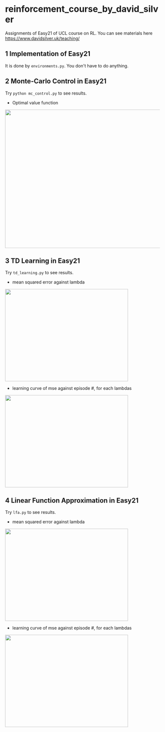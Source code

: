 # reinforcement_course_by_david_silver

Assignments of Easy21 of UCL course on RL. You can see materials here
https://www.davidsilver.uk/teaching/


## 1 Implementation of Easy21
It is done by ```environments.py```. You don't have to do anything.


## 2 Monte-Carlo Control in Easy21
Try ```python mc_control.py``` to see results.

  * Optimal value function
  <img src="https://user-images.githubusercontent.com/53718808/107505291-d2982f00-6bdf-11eb-8aec-5741b47e747d.png" width="600" height="450">
  
  
## 3 TD Learning in Easy21
Try ```td_learning.py``` to see results.

  * mean squared error against lambda
  <img src="https://user-images.githubusercontent.com/53718808/107505957-bf399380-6be0-11eb-8ee6-b0ad34a8e615.png" width="400" height="300">
  
  * learning curve of mse against episode #, for each lambdas
  <img src="https://user-images.githubusercontent.com/53718808/107506193-193a5900-6be1-11eb-90f4-6b8888e1754d.png" width="400" height="300">


## 4 Linear Function Approximation in Easy21
Try ```lfa.py``` to see results.

  * mean squared error against lambda
  <img src="https://user-images.githubusercontent.com/53718808/107506319-4555da00-6be1-11eb-8f01-398dc051aa05.png" width="400" height="300">
  
  * learning curve of mse against episode #, for each lambdas
  <img src="https://user-images.githubusercontent.com/53718808/107506356-51419c00-6be1-11eb-9e0f-fcb9561ab5c9.png" width="400" height="300">

